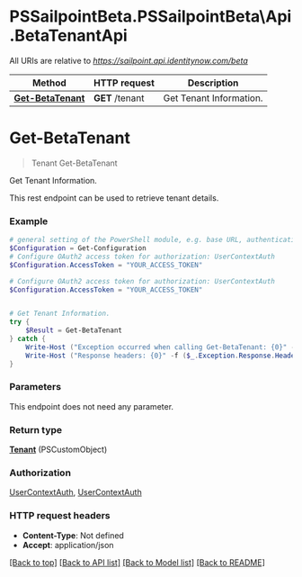 # PSSailpointBeta.PSSailpointBeta\Api.BetaTenantApi

All URIs are relative to *https://sailpoint.api.identitynow.com/beta*

Method | HTTP request | Description
------------- | ------------- | -------------
[**Get-BetaTenant**](BetaTenantApi.md#Get-BetaTenant) | **GET** /tenant | Get Tenant Information.


<a id="Get-BetaTenant"></a>
# **Get-BetaTenant**
> Tenant Get-BetaTenant<br>

Get Tenant Information.

This rest endpoint can be used to retrieve tenant details.

### Example
```powershell
# general setting of the PowerShell module, e.g. base URL, authentication, etc
$Configuration = Get-Configuration
# Configure OAuth2 access token for authorization: UserContextAuth
$Configuration.AccessToken = "YOUR_ACCESS_TOKEN"

# Configure OAuth2 access token for authorization: UserContextAuth
$Configuration.AccessToken = "YOUR_ACCESS_TOKEN"


# Get Tenant Information.
try {
    $Result = Get-BetaTenant
} catch {
    Write-Host ("Exception occurred when calling Get-BetaTenant: {0}" -f ($_.ErrorDetails | ConvertFrom-Json))
    Write-Host ("Response headers: {0}" -f ($_.Exception.Response.Headers | ConvertTo-Json))
}
```

### Parameters
This endpoint does not need any parameter.

### Return type

[**Tenant**](Tenant.md) (PSCustomObject)

### Authorization

[UserContextAuth](../README.md#UserContextAuth), [UserContextAuth](../README.md#UserContextAuth)

### HTTP request headers

 - **Content-Type**: Not defined
 - **Accept**: application/json

[[Back to top]](#) [[Back to API list]](../README.md#documentation-for-api-endpoints) [[Back to Model list]](../README.md#documentation-for-models) [[Back to README]](../README.md)

